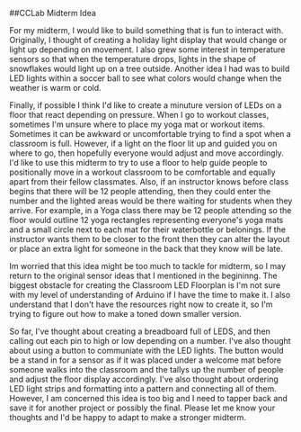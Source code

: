 ##CCLab Midterm Idea

For my midterm, I would like to build something that is fun to interact with. Originally, I thought of creating a holiday light display that would change or light up depending on movement. I also grew some interest in temperature sensors so that when the temperature drops, lights in the shape of snowflakes would light up on a tree outside. Another idea I had was to build LED lights within a soccer ball to see what colors would change when the weather is warm or cold. 

Finally, if possible I think I'd like to create a minuture version of LEDs on a floor that react depending on pressure. When I go to workout classes, sometimes I'm unsure where to place my yoga mat or workout items. Sometimes it can be awkward or uncomfortable trying to find a spot when a classroom is full. However, if a light on the floor lit up and guided you on where to go, then hopefully everyone would adjust and move accordingly. I'd like to use this midterm to try to use a floor to help guide people to positionally move in a workout classroom to be comfortable and equally apart from their fellow classmates. Also, if an instructor knows before class begins that there will be 12 people attending, then they could enter the number and the lighted areas would be there waiting for students when they arrive. For example, in a Yoga class there may be 12 people attending so the floor would outline 12 yoga rectangles representing everyone's yoga mats and a small circle next to each mat for their waterbottle or belonings. If the instructor wants them to be closer to the front then they can alter the layout or place an extra light for someone in the back that they know will be late.  

Im worried that this idea might be too much to tackle for midterm, so I may return to the original sensor ideas that I mentioned in the begininng. The biggest obstacle for creating the Classroom LED Floorplan is I'm not sure with my level of understanding of Arduino if I have the time to make it. I also understand that I don't have the resources right now to create it, so I'm trying to figure out how to make a toned down smaller version.

So far, I've thought about creating a breadboard full of LEDS, and then calling out each pin to high or low depending on a number. I've also thought about using a button to communiate with the LED lights. The button would be a stand in for a sensor as if it was placed under a welcome mat before someone walks into the classroom and the tallys up the number of people and adjust the floor display accordingly. I've also thought about ordering LED light strips and formatting into a pattern and connecting all of them. However, I am concerned this idea is too big and I need to tapper back and save it for another project or possibly the final. Please let me know your thoughts and I'd be happy to adapt to make a stronger midterm. 